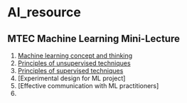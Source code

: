 # AI_resource

## MTEC Machine Learning Mini-Lecture
1. [Machine learning concept and thinking](https://www.youtube.com/watch?v=kBXG5GHEbaY&list=PLJIJClalm2xNwyA2P2k6HRBxmWRW422Ex&index=2&t=337s)
2. [Principles of unsupervised techniques](https://www.youtube.com/watch?v=UOJJI2T9BSw&list=PLxieDgFcdcRCJQaHpwxJ0ug9UFdVT2PN_&index=2)
3. [Principles of supervised techniques](https://www.youtube.com/watch?v=ROQgMpYW62c&list=PLxieDgFcdcRCJQaHpwxJ0ug9UFdVT2PN_&index=4)
4. [Experimental design for ML project]
5. [Effective communication with ML practitioners]
6. 
